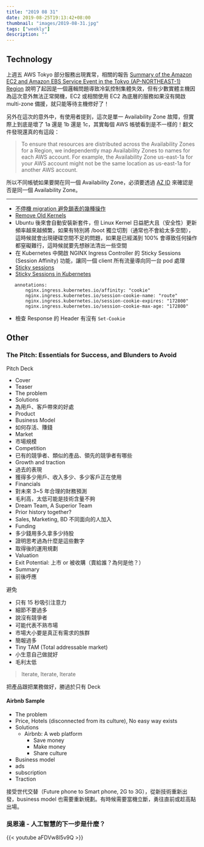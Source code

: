 ```yaml
---
title: "2019 08 31"
date: 2019-08-25T19:13:42+08:00
thumbnail: "images/2019-08-31.jpg"
tags: ["weekly"]
description: ""
---
```


## Technology

上週五 AWS Tokyo 部分服務出現異常，相關的報告 [Summary of the Amazon EC2 and Amazon EBS Service Event in the Tokyo (AP-NORTHEAST-1) Region](https://aws.amazon.com/tw/message/56489/) 說明了起因是一個邏輯問題導致冷氣控制集體失效，但有少數實體主機因為這次意外無法正常開機，EC2 或相關使用 EC2 為底層的服務如果沒有開啟 multi-zone 備援，就只能等待主機修好了！

另外在這次的意外中，有使用者提到，這次是單一 Availability Zone 故障，但實際上到底是壞了 1a 還是 1b 還是 1c，其實每個 AWS 帳號看到是不一樣的！翻文件發現還真的有這段：

> To ensure that resources are distributed across the Availability Zones for a Region, we independently map Availability Zones to names for each AWS account. For example, the Availability Zone us-east-1a for your AWS account might not be the same location as us-east-1a for another AWS account. 

所以不同帳號如果要開在同一個 Availability Zone，必須要透過 [AZ ID](https://docs.aws.amazon.com/ram/latest/userguide/working-with-az-ids.html) 來確認是否是同一個 Availability Zone。

---

* [不停機 migration 避免鎖表的幾種操作](https://blog.niclin.tw/2019/08/10/migration-without-zero-downtime/)
* [Remove Old Kernels](https://help.ubuntu.com/community/RemoveOldKernels)
 * Ubuntu 後來會自動安裝新套件，但 Linux Kernel 日益肥大且（安全性）更新頻率越來越頻繁，如果有特別將 /boot 獨立切割（通常也不會給太多空間），這時候就會出現硬碟空間不足的問題，如果是已經滿到 100% 會導致任何操作都窒礙難行，這時候就要先想辦法清出一些空間
* 在 Kubernetes 中開啟 NGINX Ingress Controller 的 Sticky Sessions (Session Affinity) 功能，讓同一個 client 所有流量導向同一台 pod 處理
 * [Sticky sessions](https://kubernetes.github.io/ingress-nginx/examples/affinity/cookie/)
 * [Sticky Sessions in Kubernetes](https://medium.com/@zhimin.wen/sticky-sessions-in-kubernetes-56eb0e8f257d)

 ```
    annotations:
        nginx.ingress.kubernetes.io/affinity: "cookie"
        nginx.ingress.kubernetes.io/session-cookie-name: "route"
        nginx.ingress.kubernetes.io/session-cookie-expires: "172800"
        nginx.ingress.kubernetes.io/session-cookie-max-age: "172800"
 ```
 * 檢查 Response 的 Header 有沒有 `Set-Cookie`


## Other

### The Pitch: Essentials for Success, and Blunders to Avoid 

Pitch Deck

- Cover
- Teaser
- The problem
- Solutions
 - 為用戶、客戶帶來的好處
- Product
- Business Model
 - 如何存活、賺錢
- Market
 - 市場規模
- Competition
 - 已有的競爭者、類似的產品、領先的競爭者有哪些
- Growth and traction
 - 過去的表現
 - 獲得多少用戶、收入多少、多少客戶正在使用
- Financials
 - 對未來 3~5 年合理的財務預測
 - 毛利高，太低可能是技術含量不夠
- Dream Team, A Superior Team
 - Prior history together?
 - Sales, Marketing, BD 不同面向的人加入
- Funding
 - 多少錢用多久拿多少持股
 - 證明思考過為什麼是這些數字
 - 取得後的運用規劃
 - Valuation
 - Exit Potential: 上市 or 被收購（賣給誰？為何是他？）
- Summary
 - 前後呼應

避免

- 只有 15 秒吸引注意力
- 細節不要過多
- 說沒有競爭者
 - 可能代表不熟市場
- 市場大小要是真正有需求的族群
- 簡報過多
- Tiny TAM (Total addressable market)
 - 小生意自己做就好
- 毛利太低

> Iterate, Iterate, Iterate

把產品跟把業務做好，勝過於只有 Deck

#### Airbnb Sample

- The problem
 - Price, Hotels (disconnected from its culture), No easy way exists
- Solutions
  - Airbnb: A web platform
     - Save money
     - Make money
     - Share culture
- Business model
 - ads
 - subscription
- Traction

接受世代交替（Future phone to Smart phone, 2G to 3G），從新技術重新出發，business model 也需要重新規劃。有時候需要當機立斷，勇往直前或趁高點出場。

### 吳恩達 - 人工智慧的下一步是什麼？

{{< youtube aFDVw8l5v9Q >}}
